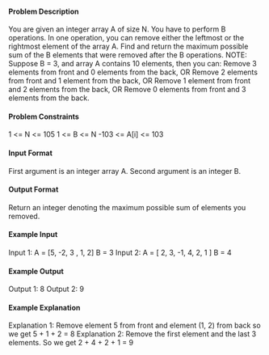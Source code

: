 #### Problem Description
You are given an integer array A of size N.
You have to perform B operations. In one operation, you can remove either the leftmost or the rightmost element of the array A.
Find and return the maximum possible sum of the B elements that were removed after the B operations.
NOTE: Suppose B = 3, and array A contains 10 elements, then you can:
Remove 3 elements from front and 0 elements from the back, OR
Remove 2 elements from front and 1 element from the back, OR
Remove 1 element from front and 2 elements from the back, OR
Remove 0 elements from front and 3 elements from the back.


#### Problem Constraints
1 <= N <= 105
1 <= B <= N
-103 <= A[i] <= 103


#### Input Format
First argument is an integer array A.
Second argument is an integer B.


#### Output Format
Return an integer denoting the maximum possible sum of elements you removed.


#### Example Input
Input 1:
 A = [5, -2, 3 , 1, 2]
 B = 3
Input 2:
 A = [ 2, 3, -1, 4, 2, 1 ]
 B = 4


#### Example Output
Output 1:
 8
Output 2:
 9


#### Example Explanation
Explanation 1:
 Remove element 5 from front and element (1, 2) from back so we get 5 + 1 + 2 = 8
Explanation 2:
 Remove the first element and the last 3 elements. So we get 2 + 4 + 2 + 1 = 9


